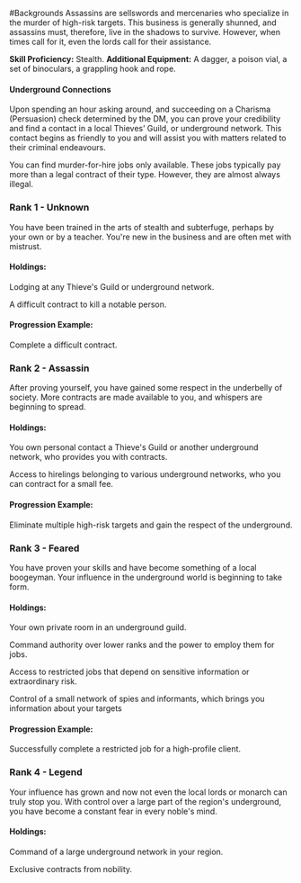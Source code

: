 #Backgrounds
Assassins are sellswords and mercenaries who specialize in the murder of high-risk targets. This business is generally shunned, and assassins must, therefore, live in the shadows to survive. However, when times call for it, even the lords call for their assistance.

**Skill Proficiency:** Stealth.
**Additional Equipment:** A dagger, a poison vial, a set of binoculars, a grappling hook and rope.

#### Underground Connections
Upon spending an hour asking around, and succeeding on a Charisma (Persuasion) check determined by the DM, you can prove your credibility and find a contact in a local Thieves’ Guild, or underground network. This contact begins as friendly to you and will assist you with matters related to their criminal endeavours.

You can find murder-for-hire jobs only available. These jobs typically pay more than a legal contract of their type. However, they are almost always illegal.

### Rank 1 - Unknown
You have been trained in the arts of stealth and subterfuge, perhaps by your own or by a teacher. You're new in the business and are often met with mistrust.

#### Holdings:
Lodging at any Thieve's Guild or underground network.

A difficult contract to kill a notable person.

#### Progression Example:
Complete a difficult contract.

### Rank 2 - Assassin
After proving yourself, you have gained some respect in the underbelly of society. More contracts are made available to you, and whispers are beginning to spread.

#### Holdings:
You own personal contact a Thieve's Guild or another underground network, who provides you with contracts.

Access to hirelings belonging to various underground networks, who you can contract for a small fee.

#### Progression Example:
Eliminate multiple high-risk targets and gain the respect of the underground.

### Rank 3 - Feared
You have proven your skills and have become something of a local boogeyman. Your influence in the underground world is beginning to take form.

#### Holdings:
Your own private room in an underground guild.

Command authority over lower ranks and the power to employ them for jobs.

Access to restricted jobs that depend on sensitive information or extraordinary risk.

Control of a small network of spies and informants, which brings you information about your targets

#### Progression Example:
Successfully complete a restricted job for a high-profile client.

### Rank 4 - Legend
Your influence has grown and now not even the local lords or monarch can truly stop you. With control over a large part of the region's underground, you have become a constant fear in every noble's mind.

#### Holdings:
Command of a large underground network in your region.

Exclusive contracts from nobility.